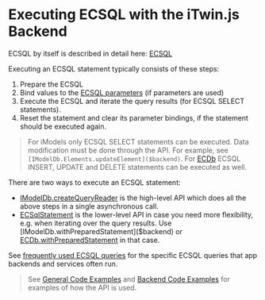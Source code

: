 # Executing ECSQL with the iTwin.js Backend

ECSQL by itself is described in detail here: [ECSQL](../ECSQL.md)

Executing an ECSQL statement typically consists of these steps:

1. Prepare the ECSQL
1. Bind values to the [ECSQL parameters](../ECSQL.md#ecsql-parameters) (if parameters are used)
1. Execute the ECSQL and iterate the query results (for ECSQL SELECT statements).
1. Reset the statement and clear its parameter bindings, if the statement should be executed again.

> For iModels only ECSQL SELECT statements can be executed. Data modification must be done through the API.
> For example, see `[IModelDb.Elements.updateElement]($backend)`.
> For [ECDb]($backend) ECSQL INSERT, UPDATE and DELETE statements can be executed as well.

There are two ways to execute an ECSQL statement:

- [IModelDb.createQueryReader]($backend) is the high-level API which does all the above steps in a single asynchronous call.
- [ECSqlStatement]($backend) is the lower-level API in case you need more flexibility,
  e.g. when iterating over the query results. Use [IModelDb.withPreparedStatement]($backend)
  or [ECDb.withPreparedStatement]($backend) in that case.

See [frequently used ECSQL queries](./ECSQL-queries.md) for the specific ECSQL queries that app backends and services often run.

> See [General Code Examples](../ECSQLCodeExamples.md) and [Backend Code Examples](./ECSQLCodeExamples.md) for examples of how the API is used.
